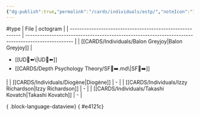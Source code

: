 ```yaml
---
{"dg-publish":true,"permalink":"/cards/individuals/estp/","noteIcon":"1","created":"2023-04-29T12:10:28.658+02:00","updated":"2023-05-02T11:08:33.386+02:00"}
---
```


#type
| File                                                      | octogram                                                                                           |
| --------------------------------------------------------- | -------------------------------------------------------------------------------------------------- |
| [[CARDS/Individuals/Balon Greyjoy\|Balon Greyjoy]]     | <ul><li>[[UD👤⬅️\\|UD👤⬅️]]</li><li>[[CARDS/Depth Psychology Theory/SF🤸➡️.md\\|SF🤸➡️]]</li></ul> |
| [[CARDS/Individuals/Diogène\|Diogène]]                 | \-                                                                                                 |
| [[CARDS/Individuals/Izzy Richardson\|Izzy Richardson]] | \-                                                                                                 |
| [[CARDS/Individuals/Takashi Kovatch\|Takashi Kovatch]] | \-                                                                                                 |

{ .block-language-dataview}
{ #e4121c}


